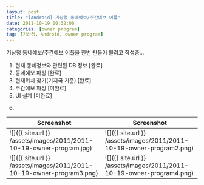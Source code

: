 ```yaml
---
layout: post
title: "[Android] 기상청 동네예보/주간예보 어플"
date: 2011-10-19 00:32:00
categories: [owner program]
tag: [기상청, Android, owner program]
---
```


기상청 동네예보/주간예보 어플을 한번 만들어 볼려고 작성중...

1. 현재 동네정보와 관련된 DB 정보 [완료]
2. 동네예보 파싱 [완료]
3. 현재위치 찾기(기지국 기준) [완료]
4. 주간예보 파싱 [미완료]
5. UI 설계 [미완료]
6. ~~~~~~~

| Screenshot | Screenshot |
|--------|--------|
| ![]({{ site.url }} /assets/images/2011/2011-10-19-owner-program.jpg) | ![]({{ site.url }} /assets/images/2011/2011-10-19-owner-program2.png) |
| ![]({{ site.url }} /assets/images/2011/2011-10-19-owner-program3.png) | ![]({{ site.url }} /assets/images/2011/2011-10-19-owner-program4.png) |